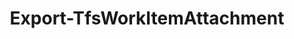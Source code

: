 ﻿---
title: Export-TfsWorkItemAttachment
breadcrumbs: [ "WorkItem", "Linking" ]
parent: "WorkItem.Linking"
description: 
remarks: 
parameterSets: 
  "_All_": [ Attachment, Collection, Destination, Force, WorkItem ] 
  "__AllParameterSets":  
    Attachment: 
      type: "object"  
      position: "0"  
    WorkItem: 
      type: "object"  
      position: "1"  
      required: true  
    Collection: 
      type: "object"  
    Destination: 
      type: "string"  
    Force: 
      type: "SwitchParameter" 
parameters: 
  - name: "Attachment" 
    description: "Specifies the attachment to download. Wildcards are supported. When omitted, all attachments in the specified work item are exported. " 
    globbing: false 
    position: 0 
    type: "object" 
    defaultValue: "*" 
  - name: "WorkItem" 
    description: "Specifies a work item. Valid values are the work item ID or an instance of Microsoft.TeamFoundation.WorkItemTracking.WebApi.Models.WorkItem. " 
    required: true 
    globbing: false 
    pipelineInput: "true (ByValue)" 
    position: 1 
    type: "object" 
  - name: "Destination" 
    description: "Specifies the directory to save the attachment to. When omitted, defaults to the current directory. " 
    globbing: false 
    type: "string" 
  - name: "Force" 
    description: "Allows the cmdlet to overwrite an existing file. " 
    globbing: false 
    type: "SwitchParameter" 
    defaultValue: "False" 
  - name: "Collection" 
    description: "Specifies the URL to the Team Project Collection or Azure DevOps Organization to connect to, a TfsTeamProjectCollection object (Windows PowerShell only), or a VssConnection object. You can also connect to an Azure DevOps Services organizations by simply providing its name instead of the full URL. For more details, see the Get-TfsTeamProjectCollection cmdlet. When omitted, it defaults to the connection set by Connect-TfsTeamProjectCollection (if any). " 
    globbing: false 
    type: "object"
inputs: 
  - type: "System.Object" 
    description: "Specifies a work item. Valid values are the work item ID or an instance of Microsoft.TeamFoundation.WorkItemTracking.WebApi.Models.WorkItem. "
outputs: 
notes: 
relatedLinks: 
aliases: 
examples: 
---
